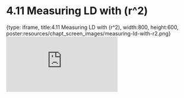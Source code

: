 # 4.11 Measuring LD with \(r^2\)
 
{type: iframe, title:4.11 Measuring LD with \(r^2\), width:800, height:600, poster:resources/chapt_screen_images/measuring-ld-with-r2.png}
![](https://mccoy-lab.github.io/hgv_modules/no_toc/measuring-ld-with-r2.html)
 

 

